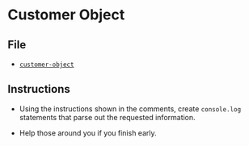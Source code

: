 # Customer Object

## File

* [`customer-object`](Unsolved/customer-object.html)

## Instructions

* Using the instructions shown in the comments, create `console.log` statements that parse out the requested information.

* Help those around you if you finish early.
